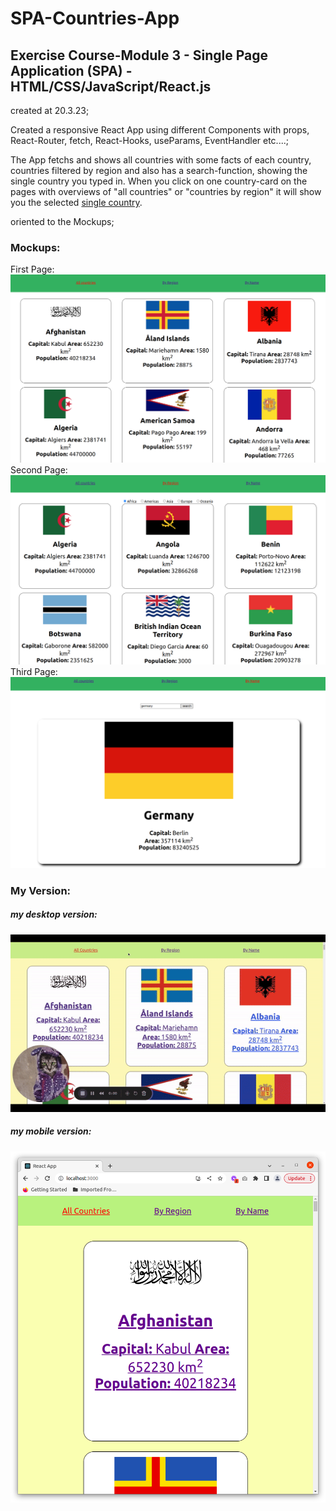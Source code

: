 # SPA-Countries-App

## Exercise Course-Module 3 - Single Page Application (SPA) - HTML/CSS/JavaScript/React.js

created at 20.3.23;

Created a responsive React App using different Components with props, React-Router, fetch, React-Hooks, useParams, EventHandler etc....;

The App fetchs and shows all countries with some facts of each country, countries filtered by region and also has a search-function, showing the single country you typed in. When you click on one country-card on the pages with overviews of "all countries" or "countries by region" it will show you the selected [single country](./assets/my_version_single_country.png).

oriented to the Mockups;

### Mockups:

First Page:
<img src='./mockups/mock1.png' alt='all'/>
Second Page:
<img src='./mockups/mock2.png' alt='region'/>
Third Page:
<img src='./mockups/mock3.png' alt='search'/>

### My Version:

##### my desktop version:

![Desktop](./assets/my_version_desktop.gif)

##### my mobile version:

![Mobile](./assets/my_version_mobile.png)
